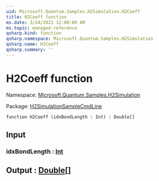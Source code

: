 ```yaml
---
uid: Microsoft.Quantum.Samples.H2Simulation.H2Coeff
title: H2Coeff function
ms.date: 3/24/2021 12:00:00 AM
ms.topic: managed-reference
qsharp.kind: function
qsharp.namespace: Microsoft.Quantum.Samples.H2Simulation
qsharp.name: H2Coeff
qsharp.summary: ''
---
```


# H2Coeff function

Namespace: [Microsoft.Quantum.Samples.H2Simulation](xref:Microsoft.Quantum.Samples.H2Simulation)

Package: [H2SimulationSampleCmdLine](https://nuget.org/packages/H2SimulationSampleCmdLine)




```qsharp
function H2Coeff (idxBondLength : Int) : Double[]
```


## Input

### idxBondLength : [Int](xref:microsoft.quantum.lang-ref.int)





## Output : [Double](xref:microsoft.quantum.lang-ref.double)[]

